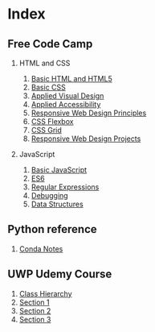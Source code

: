 # Index

## Free Code Camp

1. HTML and CSS
    1. [Basic HTML and HTML5](HTMLAndCSS/FCC-Basic-HTML-and-HTML5.md)
    1. [Basic CSS](HTMLAndCSS/FCC-Introduction-to-Basic-CSS.md)
    1. [Applied Visual Design](HTMLAndCSS/FCC-Applied-Visual-Design.md)
    1. [Applied Accessibility](HTMLAndCSS/FCC-Applied-Accessibility.md)
    1. [Responsive Web Design Principles](HTMLAndCSS/FCC-Responsive-Web-Design-Principles.md)
    1. [CSS Flexbox](HTMLAndCSS/FCC-CSS-Flexbox.md)
    1. [CSS Grid](HTMLAndCSS/FCC-CSS-Grid.md)
    1. [Responsive Web Design Projects](HTMLAndCSS/FCC-Responsive-Web-Design-Principles.md)

1. JavaScript
    1. [Basic JavaScript](JavaScript/FCC-Basic-Javascript.md)
    1. [ES6](JavaScript/FCC-ES6.md)
    1. [Regular Expressions](JavaScript/FCC-Regular-Expressions.md)
    1. [Debugging](JavaScript/FCC-Debugging.md)
    1. [Data Structures](JavaScript/FCC-Basic-Data-Structures.md)

## Python reference

1. [Conda Notes](python/conda.md)

## UWP Udemy Course

1. [Class Hierarchy](UWP%20notes/CLASSINHERITANCE.md)
1. [Section 1](UWP%20notes/Section1.md)
1. [Section 2](UWP%20notes/Section2.md)
1. [Section 3](UWP%20notes/Section3.md)
